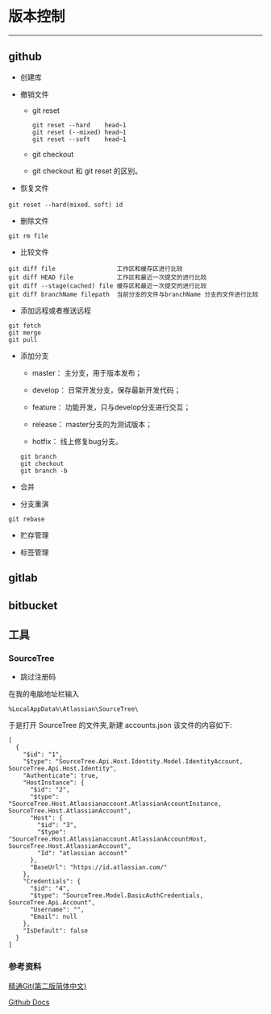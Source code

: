 # 版本控制
---

## github 

- 创建库

- 撤销文件
        
    - git reset
    
        ```
        git reset --hard    head~1
        git reset (--mixed) head~1
        git reset --soft    head~1
        ```
    - git checkout
      
    - git checkout 和 git reset 的区别。
    
- 恢复文件

```
git reset --hard(mixed、soft) id
```

- 删除文件

```
git rm file
```
- 比较文件

```
git diff file                 工作区和缓存区进行比较
git diff HEAD file            工作区和最近一次提交的进行比较
git diff --stage(cached) file 缓存区和最近一次提交的进行比较
git diff branchName filepath  当前分支的文件与branchName 分支的文件进行比较
```

- 添加远程或者推送远程

```
git fetch
git merge
git pull
```

- 添加分支

    - master： 主分支，用于版本发布；
    
    - develop： 日常开发分支，保存最新开发代码；
    
    - feature： 功能开发，只与develop分支进行交互；
    
    - release： master分支的为测试版本；
    
    - hotfix： 线上修复bug分支。

    ```
    git branch
    git checkout 
    git branch -b 
    ```
    
- 合并

- 分支重演

```
git rebase
```

- 贮存管理

- 标签管理


## gitlab

## bitbucket

## 工具

### SourceTree

- 跳过注册码

在我的电脑地址栏输入

```
%LocalAppData%\Atlassian\SourceTree\
```

于是打开 SourceTree 的文件夹,新建 accounts.json 该文件的内容如下:

```
[
  {
    "$id": "1",
    "$type": "SourceTree.Api.Host.Identity.Model.IdentityAccount, SourceTree.Api.Host.Identity",
    "Authenticate": true,
    "HostInstance": {
      "$id": "2",
      "$type": "SourceTree.Host.Atlassianaccount.AtlassianAccountInstance, SourceTree.Host.AtlassianAccount",
      "Host": {
        "$id": "3",
        "$type": "SourceTree.Host.Atlassianaccount.AtlassianAccountHost, SourceTree.Host.AtlassianAccount",
        "Id": "atlassian account"
      },
      "BaseUrl": "https://id.atlassian.com/"
    },
    "Credentials": {
      "$id": "4",
      "$type": "SourceTree.Model.BasicAuthCredentials, SourceTree.Api.Account",
      "Username": "",
      "Email": null
    },
    "IsDefault": false
  }
]
```

### 参考资料

[精通Git(第二版简体中文)](https://github.com/GruSir/vuetest/blob/master/%E7%B2%BE%E9%80%9AGit(%E7%AC%AC%E4%BA%8C%E7%89%88%E7%AE%80%E4%BD%93%E4%B8%AD%E6%96%87).pdf)

[Github Docs](https://docs.github.com/cn/free-pro-team@latest/github)